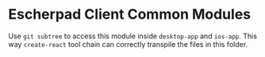 # Escherpad Client Common Modules

Use `git subtree` to access this module inside `desktop-app` and `ios-app`. This way `create-react` tool chain can 
correctly transpile the files in this folder.

